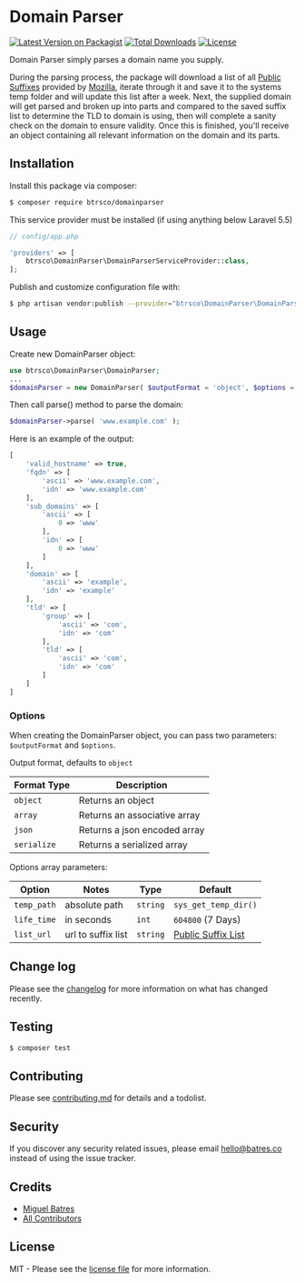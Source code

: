# Domain Parser

[![Latest Version on Packagist][ico-version]][link-packagist]
[![Total Downloads][ico-downloads]][link-downloads]
[![License][ico-license]][link-license]

Domain Parser simply parses a domain name you supply.

During the parsing process, the package will download a list of all [Public Suffixes](https://publicsuffix.org/list/public_suffix_list.dat) provided by [Mozilla](https://www.mozilla.org), iterate through it and save it to the systems temp folder and will update this list after a week. Next, the supplied domain will get parsed and broken up into parts and compared to the saved suffix list to determine the TLD to domain is using, then will complete a sanity check on the domain to ensure validity. Once this is finished, you'll receive an object containing all relevant information on the domain and its parts.

## Installation

Install this package via composer:

``` bash
$ composer require btrsco/domainparser
```

This service provider must be installed (if using anything below Laravel 5.5)

``` php
// config/app.php

'providers' => [
    btrsco\DomainParser\DomainParserServiceProvider::class,
];
```

Publish and customize configuration file with:

``` bash
$ php artisan vendor:publish --provider="btrsco\DomainParser\DomainParserServiceProvider"
```

## Usage

Create new DomainParser object:

``` php
use btrsco\DomainParser\DomainParser;
...
$domainParser = new DomainParser( $outputFormat = 'object', $options = [] );
```

Then call parse() method to parse the domain:

``` php
$domainParser->parse( 'www.example.com' );
```

Here is an example of the output:

``` php
[
    'valid_hostname' => true,
    'fqdn' => [
        'ascii' => 'www.example.com',
        'idn' => 'www.example.com'
    ],
    'sub_domains' => [
        'ascii' => [
            0 => 'www'
        ],
        'idn' => [
            0 => 'www'
        ]
    ],
    'domain' => [
        'ascii' => 'example',
        'idn' => 'example'
    ],
    'tld' => [
        'group' => [
            'ascii' => 'com',
            'idn' => 'com'
        ],
        'tld' => [
            'ascii' => 'com',
            'idn' => 'com'
        ]
    ]
]
```

### Options

When creating the DomainParser object, you can pass two parameters: `$outputFormat` and `$options`.

Output format, defaults to `object`

| Format Type | Description                  |
|-------------|------------------------------|
| `object`    | Returns an object            |
| `array`     | Returns an associative array |
| `json`      | Returns a json encoded array |
| `serialize` | Returns a serialized array   |

Options array parameters:

| Option      | Notes              | Type     | Default                                                                     |
|-------------|--------------------|----------|-----------------------------------------------------------------------------|
| `temp_path` | absolute path      | `string` | `sys_get_temp_dir()`                                                        |
| `life_time` | in seconds         | `int`    | `604800` (7 Days)                                                           |
| `list_url`  | url to suffix list | `string` | [Public Suffix List](https://publicsuffix.org/list/effective_tld_names.dat) |

## Change log

Please see the [changelog](changelog.md) for more information on what has changed recently.

## Testing

``` bash
$ composer test
```

## Contributing

Please see [contributing.md](contributing.md) for details and a todolist.

## Security

If you discover any security related issues, please email [hello@batres.co](mailto:hello@batres.co) instead of using the issue tracker.

## Credits

- [Miguel Batres][link-author]
- [All Contributors][link-contributors]

## License

MIT - Please see the [license file](license.md) for more information.

[ico-version]: https://img.shields.io/packagist/v/btrsco/domainparser.svg?style=flat-square
[ico-downloads]: https://img.shields.io/packagist/dt/btrsco/domainparser.svg?style=flat-square
[ico-license]: https://img.shields.io/packagist/l/btrsco/domainparser?style=flat-square

[link-packagist]: https://packagist.org/packages/btrsco/domainparser
[link-downloads]: https://packagist.org/packages/btrsco/domainparser
[link-author]: https://github.com/btrsco
[link-license]: https://github.com/btrsco/domainparser/blob/master/license.md
[link-contributors]: ../../contributors
